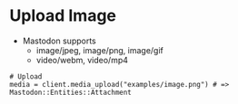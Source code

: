 # Upload Image

* Mastodon supports
  * image/jpeg, image/png, image/gif
  * video/webm, video/mp4

```crystal
# Upload
media = client.media_upload("examples/image.png") # => Mastodon::Entities::Attachment
```
